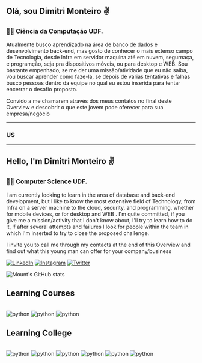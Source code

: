 ## Olá, sou Dimitri Monteiro ✌️

### 👨‍🎓 Ciência da Computação UDF.

Atualmente busco aprendizado na área de banco de dados e desenvolvimento back-end, mas gosto de conhecer o mais extenso campo de Tecnologia, desde Infra em servidor maquina até em nuvem, segurnaça, e programção, seja pra dispositivos móveis, ou para desktop e WEB.
Sou bastante empenhado, se me der uma missão/atividade que eu não saiba, vou buscar aprender como faze-la, se depois de várias tentativas e falhas busco pessoas dentro da equipe no qual eu estou inserida para tentar encerrar o desafio proposto.

Convido a me chamarem através dos meus contatos no final deste Overview e descobrir o que este jovem pode oferecer para sua empresa/negócio

--------

### US

-------

## Hello, I'm Dimitri Monteiro ✌️

### 👨‍🎓 Computer Science UDF.

I am currently looking to learn in the area of ​​database and back-end development, but I like to know the most extensive field of Technology, from Infra on a server machine to the cloud, security, and programming, whether for mobile devices, or for desktop and WEB .
I'm quite committed, if you give me a mission/activity that I don't know about, I'll try to learn how to do it, if after several attempts and failures I look for people within the team in which I'm inserted to try to close the proposed challenge.

I invite you to call me through my contacts at the end of this Overview and find out what this young man can offer for your company/business

[![LinkedIn](https://img.shields.io/badge/LinkedIn-0077B5?style=for-the-badge&logo=linkedin&logoColor=white)](https://www.linkedin.com/in/mountt/)
[![Instagram](https://img.shields.io/badge/Instagram-E4405F?style=for-the-badge&logo=instagram&logoColor=white)](https://www.instagram.com/fpsm0unt/)
[![Twitter](https://img.shields.io/badge/Twitter-1DA1F2?style=for-the-badge&logo=twitter&logoColor=white)](https://twitter.com/fpsm0unt/)

![Mount's GitHub stats](https://github-readme-stats.vercel.app/api?username=fpsmount&show_icons=true&theme=dracula)

## Learning Courses

<div style = "display: inline_block"><br/>
    <img align="" alt="python" src="https://img.shields.io/badge/Python-3776AB?style=for-the-badge&logo=python&logoColor=white"/>
    <img align="" alt="python" src="https://img.shields.io/badge/JavaScript-F7DF1E?style=for-the-badge&logo=javascript&logoColor=black"/>
    <img align="" alt="python" src="https://img.shields.io/badge/MongoDB-4EA94B?style=for-the-badge&logo=mongodb&logoColor=white"/>
</div>

## Learning College

<div style = "display: inline_block"><br/>
    <img align="" alt="python" src="https://img.shields.io/badge/C%2B%2B-00599C?style=for-the-badge&logo=c%2B%2B&logoColor=white"/>
    <img align="" alt="python" src="https://img.shields.io/badge/Java-ED8B00?style=for-the-badge&logo=openjdk&logoColor=white"/>
    <img align="" alt="python" src="https://img.shields.io/badge/PHP-777BB4?style=for-the-badge&logo=php&logoColor=white"/>
    <img align="" alt="python" src="https://img.shields.io/badge/Node.js-43853D?style=for-the-badge&logo=node.js&logoColor=white"/>
    <img align="" alt="python" src="https://img.shields.io/badge/HTML5-E34F26?style=for-the-badge&logo=html5&logoColor=white"/>
    <img align="" alt="python" src="https://img.shields.io/badge/CSS3-1572B6?style=for-the-badge&logo=css3&logoColor=white"/>
</div>
